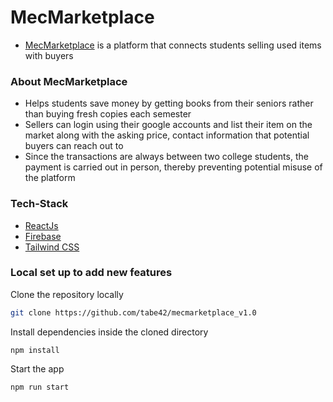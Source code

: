 
# MecMarketplace

- [MecMarketplace](https://mecmarketplace.com/) is a platform that connects students selling used items with buyers

### About MecMarketplace
- Helps students save money by getting books from their seniors rather than buying fresh copies each semester
- Sellers can login using their google accounts and list their item on the market along with the asking price, contact information that potential buyers can reach out to
- Since the transactions are always between two college students, the payment is carried out in person, thereby preventing potential misuse of the platform




### Tech-Stack

 - [ReactJs](https://reactjs.org/docs/getting-started.html)
 - [Firebase](https://firebase.google.com/docs/firestore)
 - [Tailwind CSS](https://tailwindcss.com/docs/installation)


### Local set up to add new features

Clone the repository locally

```bash
git clone https://github.com/tabe42/mecmarketplace_v1.0
```

Install dependencies inside the cloned directory
```
npm install
```
Start the app
```bash
npm run start
```